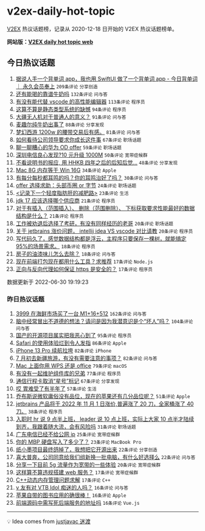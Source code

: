 # v2ex-daily-hot-topic

[V2EX](https://www.v2ex.com/) 热议话题榜，记录从 2020-12-18 日开始的 V2EX 热议话题榜单。

**网站版：[V2EX daily hot topic web](https://boojack.github.io/v2ex-daily-hot-topic-web/)**

## 今日热议话题

<!-- TODAY BEGIN -->

1. [据说人手一个背单词 app，我也用 SwiftUI 做了一个背单词 app - 今日背单词 ｜ 永久会员奉上](https://www.v2ex.com/t/863238) `209条评论` `分享创造`
1. [还有能喝的靠谱牛奶吗](https://www.v2ex.com/t/863122) `132条评论` `问与答`
1. [有没有能代替 vscode 的高性能编辑器](https://www.v2ex.com/t/863081) `113条评论` `程序员`
1. [这算不算是静态类型系统的缺憾](https://www.v2ex.com/t/863142) `94条评论` `程序员`
1. [大疆无人机对于普通人的意义？](https://www.v2ex.com/t/863103) `91条评论` `问与答`
1. [麦趣尔纯牛奶出事了](https://www.v2ex.com/t/863089) `88条评论` `分享发现`
1. [梦幻西游 1200w 的腰带交易后有感。](https://www.v2ex.com/t/863111) `81条评论` `问与答`
1. [如何看待公司领导要求你成长这件事](https://www.v2ex.com/t/863101) `67条评论` `职场话题`
1. [聊一聊糟心的华为 OD offer](https://www.v2ex.com/t/863240) `59条评论` `职场话题`
1. [深圳电信良心发现?10 元升级 1000M](https://www.v2ex.com/t/863159) `50条评论` `宽带症候群`
1. [不看说明书的报应, 用 HHKB 四年之后的后知后觉...](https://www.v2ex.com/t/863110) `48条评论` `分享发现`
1. [Mac 8G 内存等于 Win 16G](https://www.v2ex.com/t/863284) `34条评论` `Apple`
1. [有每分每秒都耳鸣的吗？你的耳鸣治好了吗？](https://www.v2ex.com/t/863254) `30条评论` `问与答`
1. [offer 选择求助：头部币圈 or 字节](https://www.v2ex.com/t/863141) `24条评论` `职场话题`
1. [<记录下一个轻度脂肪肝的减肥路>](https://www.v2ex.com/t/863246) `23条评论` `生活`
1. [jdk 17 应该选择哪个供应商](https://www.v2ex.com/t/863287) `21条评论` `程序员`
1. [对于有插入（范围插入）、 删除（范围删除）、 下标获取要求性能最好的数据结构是什么？](https://www.v2ex.com/t/863239) `21条评论` `程序员`
1. [工作被劝退后选择了考研，有没有同样经历的老哥](https://www.v2ex.com/t/863292) `20条评论` `职场话题`
1. [关于 jetbrains 涨价问题， intellij idea VS vscode 对比请教](https://www.v2ex.com/t/863139) `20条评论` `程序员`
1. [写代码久了，感觉数据结构都是浮云，主程序只要保存一棵树，就能搞定 95%的场景需求。](https://www.v2ex.com/t/863250) `18条评论` `程序员`
1. [房子的油漆味儿怎么去除？](https://www.v2ex.com/t/863079) `18条评论` `问与答`
1. [现在前端打包现在都用什么工具？求推荐](https://www.v2ex.com/t/863266) `17条评论` `Node.js`
1. [正向与反向代理如何保证 https 是安全的？](https://www.v2ex.com/t/863177) `17条评论` `程序员`

数据更新于 2022-06-30 19:19:23

<!-- TODAY END -->

### 昨日热议话题

<!-- YESTERDAY BEGIN -->

1. [3999 在海鲜市场买了一台 M1+16+512](https://www.v2ex.com/t/862834) `162条评论` `问与答`
1. [脑中经常冒出不道德的想法？请问是因为我潜意识是个“坏人”吗？](https://www.v2ex.com/t/862893) `104条评论` `问与答`
1. [国产的开源项目属实把我恶心到了](https://www.v2ex.com/t/862868) `95条评论` `程序员`
1. [Safari 的使用体验烂到令人发指](https://www.v2ex.com/t/862912) `86条评论` `Apple`
1. [iPhone 13 Pro 续航拉垮](https://www.v2ex.com/t/862846) `82条评论` `iPhone`
1. [7 月初去新疆旅游，有没有需要注意的事项？](https://www.v2ex.com/t/862874) `82条评论` `问与答`
1. [Mac 上面你用 WPS 还是 office](https://www.v2ex.com/t/862936) `79条评论` `macOS`
1. [有没有一起维护组件库的兄弟](https://www.v2ex.com/t/862898) `77条评论` `程序员`
1. [通信行程卡取消“星号”标记](https://www.v2ex.com/t/862938) `67条评论` `分享发现`
1. [哎 胃难受了有半年了](https://www.v2ex.com/t/862942) `57条评论` `生活`
1. [乔布斯说微软庸俗没有品位，现在的苹果还有几分品位呢？](https://www.v2ex.com/t/862909) `51条评论` `Apple`
1. [jetbrains 产品将于 2022 年 11 月 1 日涨价,普遍涨了 20 刀，全家桶涨了 40 刀。](https://www.v2ex.com/t/863011) `38条评论` `程序员`
1. [入职时 hr 说 9 点半上班， leader 说 10 点上班，实际上大家 10 点半才陆续到齐，我跟着随大流，会有风险吗](https://www.v2ex.com/t/862877) `31条评论` `职场话题`
1. [广东电信已经不给公网 ip](https://www.v2ex.com/t/862913) `25条评论` `宽带症候群`
1. [你的 MBP 硬盘写入了多少了？](https://www.v2ex.com/t/862956) `23条评论` `MacBook Pro`
1. [纸小墨项目最终鸽掉了，我想把它开源出来](https://www.v2ex.com/t/862975) `22条评论` `分享创造`
1. [喜大普奔，公司同意给我们组新换一批电脑，有什么好选择么](https://www.v2ex.com/t/862959) `22条评论` `问与答`
1. [分享一下目前 5g 流量作为宽带的一些体验](https://www.v2ex.com/t/862918) `20条评论` `宽带症候群`
1. [这样算不算违规搭建 web 服务？](https://www.v2ex.com/t/863000) `17条评论` `宽带症候群`
1. [C++动态内存管理问题求解](https://www.v2ex.com/t/862885) `17条评论` `C++`
1. [v 友有对 VTB Idol 痴迷的人吗？](https://www.v2ex.com/t/863052) `16条评论` `问与答`
1. [苹果自带的图书应用的确很棒！](https://www.v2ex.com/t/862945) `16条评论` `Apple`
1. [前端源码中需写死后端服务的地址吗](https://www.v2ex.com/t/862910) `16条评论` `Vue.js`

<!-- YESTERDAY END -->

---

💡 Idea comes from [justjavac 迷渡](https://github.com/justjavac/)
